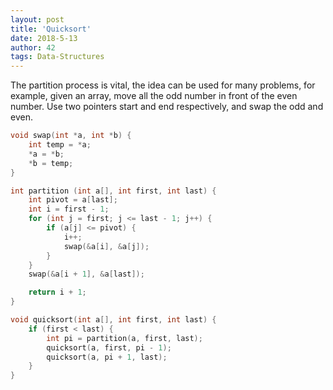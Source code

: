 ```yaml
---
layout: post
title: 'Quicksort'
date: 2018-5-13
author: 42
tags: Data-Structures
---
```


The partition process is vital, the idea can be used for many problems, for example, given an array, move all the odd number in front of the even number. Use two pointers start and end respectively, and swap the odd and even.

```c++
void swap(int *a, int *b) {
    int temp = *a;
    *a = *b;
    *b = temp;
}

int partition (int a[], int first, int last) {
    int pivot = a[last];
    int i = first - 1;
    for (int j = first; j <= last - 1; j++) {
        if (a[j] <= pivot) {
            i++;
            swap(&a[i], &a[j]);
        }
    }
    swap(&a[i + 1], &a[last]);

    return i + 1;
}

void quicksort(int a[], int first, int last) {
    if (first < last) {
        int pi = partition(a, first, last);
        quicksort(a, first, pi - 1);
        quicksort(a, pi + 1, last);
    }
}
```





[1]: https://en.wikipedia.org/wiki/Quicksort	"Quicksort"
[2]: https://en.wikipedia.org/wiki/Selection_sort	"Selection_sort"





